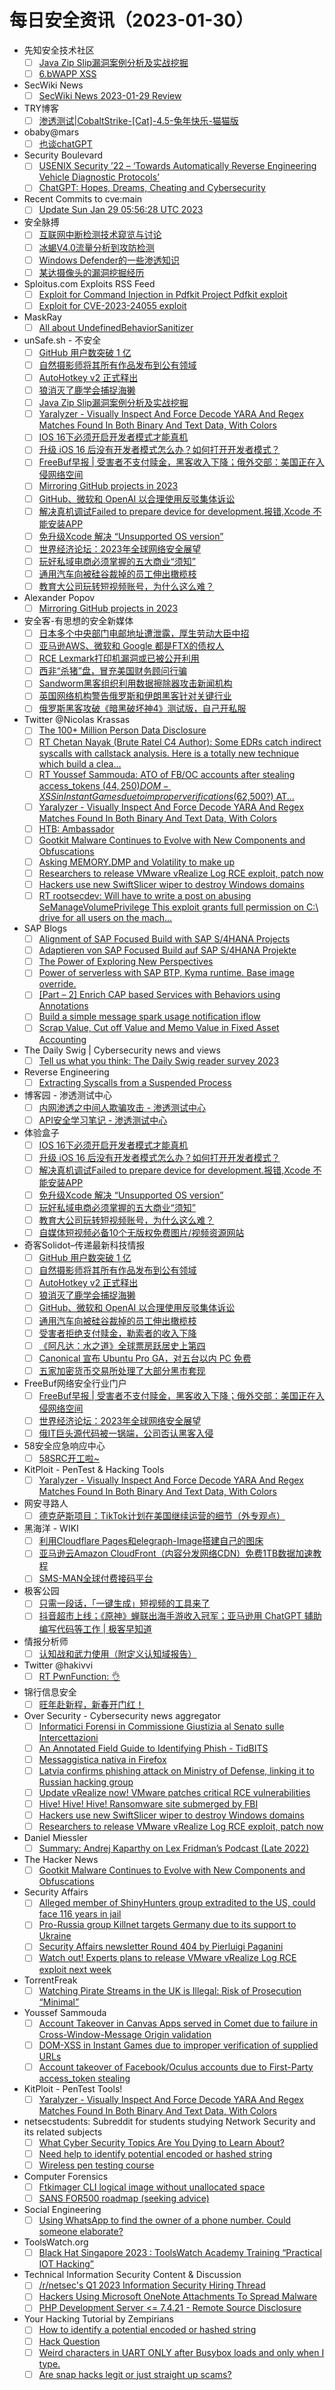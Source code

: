 # 每日安全资讯（2023-01-30）

- 先知安全技术社区
  - [ ] [Java Zip Slip漏洞案例分析及实战挖掘](https://xz.aliyun.com/t/12081)
  - [ ] [6.bWAPP XSS](https://xz.aliyun.com/t/12080)
- SecWiki News
  - [ ] [SecWiki News 2023-01-29 Review](http://www.sec-wiki.com/?2023-01-29)
- TRY博客
  - [ ] [渗透测试|CobaltStrike-[Cat]-4.5-兔年快乐-猫猫版](https://www.nctry.com/2689.html)
- obaby@mars
  - [ ] [也谈chatGPT](https://h4ck.org.cn/2023/01/%e4%b9%9f%e8%b0%88chatgpt/)
- Security Boulevard
  - [ ] [USENIX Security ’22 – ‘Towards Automatically Reverse Engineering Vehicle Diagnostic Protocols’](https://securityboulevard.com/2023/01/usenix-security-22-towards-automatically-reverse-engineering-vehicle-diagnostic-protocols/)
  - [ ] [ChatGPT: Hopes, Dreams, Cheating and Cybersecurity](https://securityboulevard.com/2023/01/chatgpt-hopes-dreams-cheating-and-cybersecurity/)
- Recent Commits to cve:main
  - [ ] [Update Sun Jan 29 05:56:28 UTC 2023](https://github.com/trickest/cve/commit/ec9c98defcdb8b81e77f8dce963b79d242b29fa4)
- 安全脉搏
  - [ ] [互联网中断检测技术窥览与讨论](https://www.secpulse.com/archives/195112.html)
  - [ ] [冰蝎V4.0流量分析到攻防检测](https://www.secpulse.com/archives/195173.html)
  - [ ] [Windows Defender的一些渗透知识](https://www.secpulse.com/archives/195152.html)
  - [ ] [某达摄像头的漏洞挖掘经历](https://www.secpulse.com/archives/195088.html)
- Sploitus.com Exploits RSS Feed
  - [ ] [Exploit for Command Injection in Pdfkit Project Pdfkit exploit](https://sploitus.com/exploit?id=38A6D118-ABAB-59DD-9EA2-5FD83636A6BE&utm_source=rss&utm_medium=rss)
  - [ ] [Exploit for CVE-2023-24055 exploit](https://sploitus.com/exploit?id=CA5ECB54-1A68-5CF2-B209-3326ADF51E49&utm_source=rss&utm_medium=rss)
- MaskRay
  - [ ] [All about UndefinedBehaviorSanitizer](https://maskray.me/blog/2023-01-29-all-about-undefined-behavior-sanitizer)
- unSafe.sh - 不安全
  - [ ] [GitHub 用户数突破 1 亿](https://buaq.net/go-147102.html)
  - [ ] [自然摄影师将其所有作品发布到公有领域](https://buaq.net/go-147103.html)
  - [ ] [AutoHotkey v2 正式释出](https://buaq.net/go-147085.html)
  - [ ] [狼消灭了鹿学会捕捉海獭](https://buaq.net/go-147086.html)
  - [ ] [Java Zip Slip漏洞案例分析及实战挖掘](https://buaq.net/go-147076.html)
  - [ ] [Yaralyzer - Visually Inspect And Force Decode YARA And Regex Matches Found In Both Binary And Text Data, With Colors](https://buaq.net/go-147070.html)
  - [ ] [IOS 16下必须开启开发者模式才能真机](https://buaq.net/go-147071.html)
  - [ ] [升级 iOS 16 后没有开发者模式怎么办？如何打开开发者模式？](https://buaq.net/go-147072.html)
  - [ ] [FreeBuf早报 | 受害者不支付赎金，黑客收入下降；俄外交部：美国正在入侵网络空间](https://buaq.net/go-147129.html)
  - [ ] [Mirroring GitHub projects in 2023](https://buaq.net/go-147093.html)
  - [ ] [GitHub、微软和 OpenAI 以合理使用反驳集体诉讼](https://buaq.net/go-147056.html)
  - [ ] [解决真机调试Failed to prepare device for development.报错,Xcode 不能安装APP](https://buaq.net/go-147058.html)
  - [ ] [免升级Xcode 解决 “Unsupported OS version”](https://buaq.net/go-147059.html)
  - [ ] [世界经济论坛：2023年全球网络安全展望](https://buaq.net/go-147055.html)
  - [ ] [玩好私域电商必须掌握的五大商业“须知”](https://buaq.net/go-147060.html)
  - [ ] [通用汽车向被硅谷裁掉的员工伸出橄榄枝](https://buaq.net/go-147057.html)
  - [ ] [教育大公司玩转短视频账号，为什么这么难？](https://buaq.net/go-147061.html)
- Alexander Popov
  - [ ] [Mirroring GitHub projects in 2023](https://a13xp0p0v.github.io/2023/01/29/mirroring-github-projects.html)
- 安全客-有思想的安全新媒体
  - [ ] [日本多个中央部门电邮地址遭泄露，厚生劳动大臣中招](https://www.anquanke.com/post/id/285763)
  - [ ] [亚马逊AWS、微软和 Google 都是FTX的债权人](https://www.anquanke.com/post/id/285735)
  - [ ] [RCE Lexmark打印机漏洞或已被公开利用](https://www.anquanke.com/post/id/285760)
  - [ ] [西非“杀猪”盘，冒充美国财务顾问行骗](https://www.anquanke.com/post/id/285756)
  - [ ] [Sandworm黑客组织利用数据擦除器攻击新闻机构](https://www.anquanke.com/post/id/285752)
  - [ ] [英国网络机构警告俄罗斯和伊朗黑客针对关键行业](https://www.anquanke.com/post/id/285748)
  - [ ] [俄罗斯黑客攻破《暗黑破坏神4》测试版，自己开私服](https://www.anquanke.com/post/id/285724)
- Twitter @Nicolas Krassas
  - [ ] [The 100+ Million Person Data Disclosure](https://twitter.com/Dinosn/status/1619769490249764865)
  - [ ] [RT Chetan Nayak (Brute Ratel C4 Author): Some EDRs catch indirect syscalls with callstack analysis. Here is a totally new technique which build a clea...](https://twitter.com/NinjaParanoid/status/1619734139602866176)
  - [ ] [RT Youssef Sammouda: ATO of FB/OC accounts after stealing access_tokens ($44,250) DOM-XSS in Instant Games due to improper verifications ($62,500?) AT...](https://twitter.com/samm0uda/status/1619685003478319105)
  - [ ] [Yaralyzer - Visually Inspect And Force Decode YARA And Regex Matches Found In Both Binary And Text Data, With Colors](https://twitter.com/Dinosn/status/1619682377361678336)
  - [ ] [HTB: Ambassador](https://twitter.com/Dinosn/status/1619595665751040000)
  - [ ] [Gootkit Malware Continues to Evolve with New Components and Obfuscations](https://twitter.com/Dinosn/status/1619595286846001154)
  - [ ] [Asking MEMORY.DMP and Volatility to make up](https://twitter.com/Dinosn/status/1619536506015875073)
  - [ ] [Researchers to release VMware vRealize Log RCE exploit, patch now](https://twitter.com/Dinosn/status/1619536426554757120)
  - [ ] [Hackers use new SwiftSlicer wiper to destroy Windows domains](https://twitter.com/Dinosn/status/1619536348872065025)
  - [ ] [RT rootsecdev: Will have to write a post on abusing SeManageVolumePrivilege This exploit grants full permission on C:\ drive for all users on the mach...](https://twitter.com/rootsecdev/status/1619522744818745347)
- SAP Blogs
  - [ ] [Alignment of SAP Focused Build with SAP S/4HANA Projects](https://blogs.sap.com/2023/01/29/alignment-of-sap-focused-build-with-sap-s-4hana-projects/)
  - [ ] [Adaptieren von SAP Focused Build auf SAP S/4HANA Projekte](https://blogs.sap.com/2023/01/29/adaptieren-von-sap-focused-build-auf-sap-s-4hana-projekte/)
  - [ ] [The Power of Exploring New Perspectives](https://blogs.sap.com/2023/01/29/the-power-of-exploring-new-perspectives/)
  - [ ] [Power of serverless with SAP BTP, Kyma runtime. Base image override.](https://blogs.sap.com/2023/01/29/power-of-serverless-with-sap-btp-kyma-runtime.-base-image-override./)
  - [ ] [[Part – 2] Enrich CAP based Services with Behaviors using Annotations](https://blogs.sap.com/2023/01/29/part-2-enrich-cap-based-services-with-behaviors-using-annotations/)
  - [ ] [Build a simple message spark usage notification iflow](https://blogs.sap.com/2023/01/29/build-a-simple-message-spark-usage-notification-iflow/)
  - [ ] [Scrap Value, Cut off Value and Memo Value in Fixed Asset Accounting](https://blogs.sap.com/2023/01/29/scrap-value-cut-off-value-and-memo-value-in-fixed-asset-accounting/)
- The Daily Swig | Cybersecurity news and views
  - [ ] [Tell us what you think: The Daily Swig reader survey 2023](https://portswigger.net/daily-swig/tell-us-what-you-think-the-daily-swig-reader-survey-2023)
- Reverse Engineering
  - [ ] [Extracting Syscalls from a Suspended Process](https://www.reddit.com/r/ReverseEngineering/comments/10o2xzc/extracting_syscalls_from_a_suspended_process/)
- 博客园 - 渗透测试中心
  - [ ] [内网渗透之中间人欺骗攻击 - 渗透测试中心](https://www.cnblogs.com/backlion/p/17072551.html)
  - [ ] [API安全学习笔记 - 渗透测试中心](https://www.cnblogs.com/backlion/p/17072527.html)
- 体验盒子
  - [ ] [IOS 16下必须开启开发者模式才能真机](https://www.uedbox.com/post/68709/)
  - [ ] [升级 iOS 16 后没有开发者模式怎么办？如何打开开发者模式？](https://www.uedbox.com/post/68710/)
  - [ ] [解决真机调试Failed to prepare device for development.报错,Xcode 不能安装APP](https://www.uedbox.com/post/68707/)
  - [ ] [免升级Xcode 解决 “Unsupported OS version”](https://www.uedbox.com/post/68706/)
  - [ ] [玩好私域电商必须掌握的五大商业“须知”](https://www.uedbox.com/post/68704/)
  - [ ] [教育大公司玩转短视频账号，为什么这么难？](https://www.uedbox.com/post/68701/)
  - [ ] [自媒体短视频必备10个无版权免费图片/视频资源网站](https://www.uedbox.com/post/68698/)
- 奇客Solidot–传递最新科技情报
  - [ ] [GitHub 用户数突破 1 亿](https://www.solidot.org/story?sid=73981)
  - [ ] [自然摄影师将其所有作品发布到公有领域](https://www.solidot.org/story?sid=73980)
  - [ ] [AutoHotkey v2 正式释出](https://www.solidot.org/story?sid=73979)
  - [ ] [狼消灭了鹿学会捕捉海獭](https://www.solidot.org/story?sid=73978)
  - [ ] [GitHub、微软和 OpenAI 以合理使用反驳集体诉讼](https://www.solidot.org/story?sid=73977)
  - [ ] [通用汽车向被硅谷裁掉的员工伸出橄榄枝](https://www.solidot.org/story?sid=73976)
  - [ ] [受害者拒绝支付赎金，勒索者的收入下降](https://www.solidot.org/story?sid=73975)
  - [ ] [《阿凡达：水之道》全球票房跃居史上第四](https://www.solidot.org/story?sid=73974)
  - [ ] [Canonical 宣布 Ubuntu Pro GA，对五台以内 PC 免费](https://www.solidot.org/story?sid=73973)
  - [ ] [五家加密货币交易所处理了大部分黑市套现](https://www.solidot.org/story?sid=73972)
- FreeBuf网络安全行业门户
  - [ ] [FreeBuf早报 | 受害者不支付赎金，黑客收入下降；俄外交部：美国正在入侵网络空间](https://www.freebuf.com/news/355915.html)
  - [ ] [世界经济论坛：2023年全球网络安全展望](https://www.freebuf.com/news/355905.html)
  - [ ] [俄IT巨头源代码被一锅端，公司否认黑客入侵](https://www.freebuf.com/news/355880.html)
- 58安全应急响应中心
  - [ ] [58SRC开工啦~](https://mp.weixin.qq.com/s?__biz=MzU4NTMzNjU4Mw==&mid=2247489627&idx=1&sn=910cad610843c5473ceaca7cc4759b40&chksm=fd8d4a33cafac32522ce8dab3a793a7b3bb0c52555d0751a0067ba3b7a70f8cff15ac3437342&scene=58&subscene=0#rd)
- KitPloit - PenTest & Hacking Tools
  - [ ] [Yaralyzer - Visually Inspect And Force Decode YARA And Regex Matches Found In Both Binary And Text Data, With Colors](http://www.kitploit.com/2023/01/yaralyzer-visually-inspect-and-force.html)
- 网安寻路人
  - [ ] [德克萨斯项目：TikTok计划在美国继续运营的细节（外专观点）](https://mp.weixin.qq.com/s?__biz=MzIxODM0NDU4MQ==&mid=2247498847&idx=1&sn=d8cabd3fc2129c155f8a5bd61fc81082&chksm=97e941b5a09ec8a33a77de7748f3179b1ea0467a3283e33c4df9c8183f50d19450b68b7b0259&scene=58&subscene=0#rd)
- 黑海洋 - WIKI
  - [ ] [利用Cloudflare Pages和elegraph-Image搭建自己的图床](https://blog.upx8.com/3205)
  - [ ] [亚马逊云Amazon CloudFront（内容分发网络CDN）免费1TB数据加速教程](https://blog.upx8.com/3204)
  - [ ] [SMS-MAN全球付费接码平台](https://blog.upx8.com/3203)
- 极客公园
  - [ ] [只需一段话，「一键生成」短视频的工具来了](https://mp.weixin.qq.com/s?__biz=MTMwNDMwODQ0MQ==&mid=2652981876&idx=1&sn=555139cd95bed3308d789abaff4178bb&chksm=7e5437c24923bed4cd17b1ff57de32722bde68fc23f1bb215860589e893d7c74940e82236237&scene=58&subscene=0#rd)
  - [ ] [抖音超市上线；《原神》蝉联出海手游收入冠军；亚马逊用 ChatGPT 辅助编写代码等工作 | 极客早知道](https://mp.weixin.qq.com/s?__biz=MTMwNDMwODQ0MQ==&mid=2652981852&idx=1&sn=b903f51afb9812d01b37400ba2ecefa7&chksm=7e5437ea4923befc34bc1fcb18d0b7a68a1720bacecec7a0404eb4fba319beeab110b5d1bbee&scene=58&subscene=0#rd)
- 情报分析师
  - [ ] [认知战和武力使用（附定义认知域报告）](https://mp.weixin.qq.com/s?__biz=MzA3Mjc1MTkwOA==&mid=2650524723&idx=1&sn=7d9c284995ab7ff17d2e53a990f0a7a5&chksm=8716e278b0616b6e206cf5bafc545d70732038c70e2ad720b30fde20daf6a702a830a120b0de&scene=58&subscene=0#rd)
- Twitter @hakivvi
  - [ ] [RT PwnFunction: 👌](https://twitter.com/PwnFunction/status/1619618521566306305)
- 锦行信息安全
  - [ ] [旺年赴新程，新春开门红！](https://mp.weixin.qq.com/s?__biz=MzIxNTQxMjQyNg==&mid=2247491133&idx=1&sn=cdf89a4593cd5ce7f391f454e36c990d&chksm=9799e598a0ee6c8e040a8c20e47cec6953312d1abcfb8b1dfcd1ab5eb1e502427702bf3a469f&scene=58&subscene=0#rd)
- Over Security - Cybersecurity news aggregator
  - [ ] [Informatici Forensi in Commissione Giustizia al Senato sulle Intercettazioni](https://www.dalchecco.it/informatici-forensi-senato-captatori-intercettazioni/)
  - [ ] [An Annotated Field Guide to Identifying Phish - TidBITS](https://tidbits.com/2023/01/16/an-annotated-field-guide-to-identifying-phish/)
  - [ ] [Messaggistica nativa in Firefox](https://hackerjournal.it/11253/messaggistica-nativa-in-firefox/)
  - [ ] [Latvia confirms phishing attack on Ministry of Defense, linking it to Russian hacking group](https://therecord.media/latvia-confirms-phishing-attack-on-ministry-of-defense-linking-it-to-russian-hacking-group/)
  - [ ] [Update vRealize now! VMware patches critical RCE vulnerabilities](https://www.malwarebytes.com/blog/news/2023/01/update-vrealize-now-vmware-patches-critical-rce-vulnerabilities)
  - [ ] [Hive! Hive! Hive! Ransomware site submerged by FBI](https://www.malwarebytes.com/blog/news/2023/01/hive-ransomware-infrastructure-taken-down)
  - [ ] [Hackers use new SwiftSlicer wiper to destroy Windows domains](https://www.bleepingcomputer.com/news/security/hackers-use-new-swiftslicer-wiper-to-destroy-windows-domains/)
  - [ ] [Researchers to release VMware vRealize Log RCE exploit, patch now](https://www.bleepingcomputer.com/news/security/researchers-to-release-vmware-vrealize-log-rce-exploit-patch-now/)
- Daniel Miessler
  - [ ] [Summary: Andrej Kaparthy on Lex Fridman’s Podcast (Late 2022)](https://danielmiessler.com/projects/summaries/kaparthy-fridman-2022/)
- The Hacker News
  - [ ] [Gootkit Malware Continues to Evolve with New Components and Obfuscations](https://thehackernews.com/2023/01/gootkit-malware-continues-to-evolve.html)
- Security Affairs
  - [ ] [Alleged member of ShinyHunters group extradited to the US, could face 116 years in jail](https://securityaffairs.com/141489/cyber-crime/shinyhunters-member-extradited-us.html)
  - [ ] [Pro-Russia group Killnet targets Germany due to its support to Ukraine](https://securityaffairs.com/141513/hacktivism/killnet-targets-germany.html)
  - [ ] [Security Affairs newsletter Round 404 by Pierluigi Paganini](https://securityaffairs.com/141509/breaking-news/security-affairs-newsletter-round-404-by-pierluigi-paganini.html)
  - [ ] [Watch out! Experts plans to release VMware vRealize Log RCE exploit next week](https://securityaffairs.com/141495/hacking/poc-exploit-vmware-vrealize-log-rce.html)
- TorrentFreak
  - [ ] [Watching Pirate Streams in the UK is Illegal: Risk of Prosecution “Minimal”](https://torrentfreak.com/watching-pirate-streams-in-the-uk-is-illegal-risk-of-prosecution-minimal-230129/)
- Youssef Sammouda
  - [ ] [Account Takeover in Canvas Apps served in Comet due to failure in Cross-Window-Message Origin validation](https://ysamm.com/?p=783)
  - [ ] [DOM-XSS in Instant Games due to improper verification of supplied URLs](https://ysamm.com/?p=779)
  - [ ] [Account takeover of Facebook/Oculus accounts due to First-Party access_token stealing](https://ysamm.com/?p=777)
- KitPloit - PenTest Tools!
  - [ ] [Yaralyzer - Visually Inspect And Force Decode YARA And Regex Matches Found In Both Binary And Text Data, With Colors](http://www.kitploit.com/2023/01/yaralyzer-visually-inspect-and-force.html)
- netsecstudents: Subreddit for students studying Network Security and its related subjects
  - [ ] [What Cyber Security Topics Are You Dying to Learn About?](https://www.reddit.com/r/netsecstudents/comments/10obajh/what_cyber_security_topics_are_you_dying_to_learn/)
  - [ ] [Need help to identify potential encoded or hashed string](https://www.reddit.com/r/netsecstudents/comments/10o8r4k/need_help_to_identify_potential_encoded_or_hashed/)
  - [ ] [Wireless pen testing course](https://www.reddit.com/r/netsecstudents/comments/10nynui/wireless_pen_testing_course/)
- Computer Forensics
  - [ ] [Ftkimager CLI logical image without unallocated space](https://www.reddit.com/r/computerforensics/comments/10oe5tm/ftkimager_cli_logical_image_without_unallocated/)
  - [ ] [SANS FOR500 roadmap (seeking advice)](https://www.reddit.com/r/computerforensics/comments/10nvu24/sans_for500_roadmap_seeking_advice/)
- Social Engineering
  - [ ] [Using WhatsApp to find the owner of a phone number. Could someone elaborate?](https://www.reddit.com/r/SocialEngineering/comments/10olorr/using_whatsapp_to_find_the_owner_of_a_phone/)
- ToolsWatch.org
  - [ ] [Black Hat Singapore 2023 :  ToolsWatch Academy Training  “Practical IOT Hacking”](https://toolswatch.org/2023/01/black-hat-singapore-2023-toolswatch-academy-training-practical-iot-hacking/)
- Technical Information Security Content & Discussion
  - [ ] [/r/netsec's Q1 2023 Information Security Hiring Thread](https://www.reddit.com/r/netsec/comments/10obo8n/rnetsecs_q1_2023_information_security_hiring/)
  - [ ] [Hackers Using Microsoft OneNote Attachments To Spread Malware](https://www.reddit.com/r/netsec/comments/10oe8vz/hackers_using_microsoft_onenote_attachments_to/)
  - [ ] [PHP Development Server <= 7.4.21 - Remote Source Disclosure](https://www.reddit.com/r/netsec/comments/10o41h0/php_development_server_7421_remote_source/)
- Your Hacking Tutorial by Zempirians
  - [ ] [How to identify a potential encoded or hashed string](https://www.reddit.com/r/HowToHack/comments/10o8s6f/how_to_identify_a_potential_encoded_or_hashed/)
  - [ ] [Hack Question](https://www.reddit.com/r/HowToHack/comments/10nwk20/hack_question/)
  - [ ] [Weird characters in UART ONLY after Busybox loads and only when I type.](https://www.reddit.com/r/HowToHack/comments/10nvnof/weird_characters_in_uart_only_after_busybox_loads/)
  - [ ] [Are snap hacks legit or just straight up scams?](https://www.reddit.com/r/HowToHack/comments/10ntqhi/are_snap_hacks_legit_or_just_straight_up_scams/)
